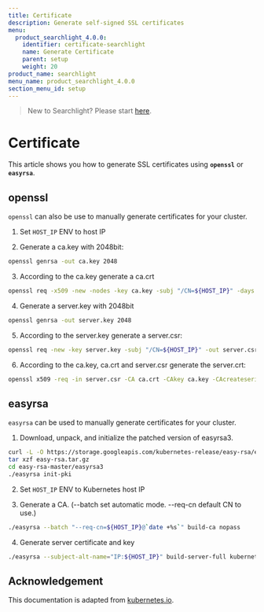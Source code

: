 ```yaml
---
title: Certificate
description: Generate self-signed SSL certificates
menu:
  product_searchlight_4.0.0:
    identifier: certificate-searchlight
    name: Generate Certificate
    parent: setup
    weight: 20
product_name: searchlight
menu_name: product_searchlight_4.0.0
section_menu_id: setup
---
```


> New to Searchlight? Please start [here](/docs/concepts/README.md).

# Certificate

This article shows you how to generate SSL certificates using **`openssl`** or **`easyrsa`**.

## openssl

`openssl` can also be use to manually generate certificates for your cluster.

1. Set `HOST_IP` ENV to host IP

2. Generate a ca.key with 2048bit:
```sh
openssl genrsa -out ca.key 2048
```

3. According to the ca.key generate a ca.crt
```sh
openssl req -x509 -new -nodes -key ca.key -subj "/CN=${HOST_IP}" -days 10000 -out ca.crt
```

4. Generate a server.key with 2048bit
```sh
openssl genrsa -out server.key 2048
```

5. According to the server.key generate a server.csr:
```sh
openssl req -new -key server.key -subj "/CN=${HOST_IP}" -out server.csr
```

6. According to the ca.key, ca.crt and server.csr generate the server.crt:
```sh
openssl x509 -req -in server.csr -CA ca.crt -CAkey ca.key -CAcreateserial -out server.crt -days 10000
```

## easyrsa

`easyrsa` can be used to manually generate certificates for your cluster.

1. Download, unpack, and initialize the patched version of easyrsa3.
```sh
curl -L -O https://storage.googleapis.com/kubernetes-release/easy-rsa/easy-rsa.tar.gz
tar xzf easy-rsa.tar.gz
cd easy-rsa-master/easyrsa3
./easyrsa init-pki
```

2. Set `HOST_IP` ENV to Kubernetes host IP

3. Generate a CA. (--batch set automatic mode. --req-cn default CN to use.)
```sh
./easyrsa --batch "--req-cn=${HOST_IP}@`date +%s`" build-ca nopass
```

4. Generate server certificate and key
```sh
./easyrsa --subject-alt-name="IP:${HOST_IP}" build-server-full kubernetes-master nopass
```

## Acknowledgement

This documentation is adapted from [kubernetes.io]((https://kubernetes.io/docs/admin/authentication/#appendix)). 